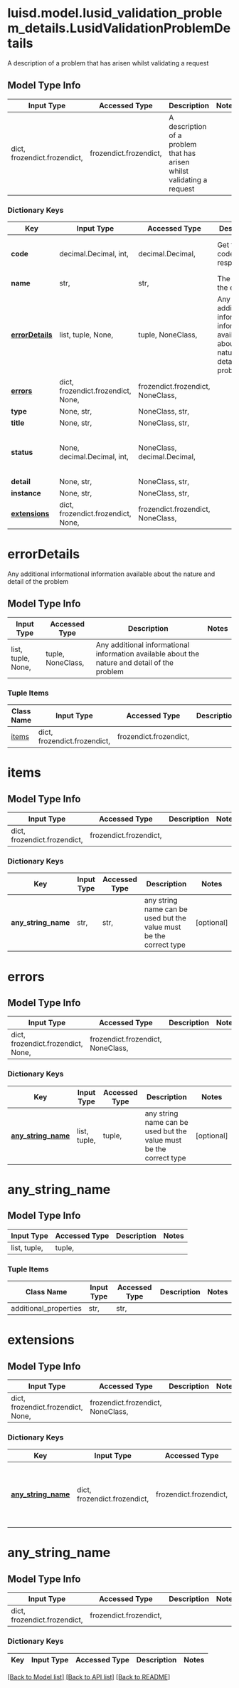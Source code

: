 # luisd.model.lusid_validation_problem_details.LusidValidationProblemDetails

A description of a problem that has arisen whilst validating a request

## Model Type Info
Input Type | Accessed Type | Description | Notes
------------ | ------------- | ------------- | -------------
dict, frozendict.frozendict,  | frozendict.frozendict,  | A description of a problem that has arisen whilst validating a request | 

### Dictionary Keys
Key | Input Type | Accessed Type | Description | Notes
------------ | ------------- | ------------- | ------------- | -------------
**code** | decimal.Decimal, int,  | decimal.Decimal,  | Get the error code of the response | value must be a 32 bit integer
**name** | str,  | str,  | The name of the error | 
**[errorDetails](#errorDetails)** | list, tuple, None,  | tuple, NoneClass,  | Any additional informational information available about the nature and detail of the problem | [optional] 
**[errors](#errors)** | dict, frozendict.frozendict, None,  | frozendict.frozendict, NoneClass,  |  | [optional] 
**type** | None, str,  | NoneClass, str,  |  | [optional] 
**title** | None, str,  | NoneClass, str,  |  | [optional] 
**status** | None, decimal.Decimal, int,  | NoneClass, decimal.Decimal,  |  | [optional] value must be a 32 bit integer
**detail** | None, str,  | NoneClass, str,  |  | [optional] 
**instance** | None, str,  | NoneClass, str,  |  | [optional] 
**[extensions](#extensions)** | dict, frozendict.frozendict, None,  | frozendict.frozendict, NoneClass,  |  | [optional] 

# errorDetails

Any additional informational information available about the nature and detail of the problem

## Model Type Info
Input Type | Accessed Type | Description | Notes
------------ | ------------- | ------------- | -------------
list, tuple, None,  | tuple, NoneClass,  | Any additional informational information available about the nature and detail of the problem | 

### Tuple Items
Class Name | Input Type | Accessed Type | Description | Notes
------------- | ------------- | ------------- | ------------- | -------------
[items](#items) | dict, frozendict.frozendict,  | frozendict.frozendict,  |  | 

# items

## Model Type Info
Input Type | Accessed Type | Description | Notes
------------ | ------------- | ------------- | -------------
dict, frozendict.frozendict,  | frozendict.frozendict,  |  | 

### Dictionary Keys
Key | Input Type | Accessed Type | Description | Notes
------------ | ------------- | ------------- | ------------- | -------------
**any_string_name** | str,  | str,  | any string name can be used but the value must be the correct type | [optional] 

# errors

## Model Type Info
Input Type | Accessed Type | Description | Notes
------------ | ------------- | ------------- | -------------
dict, frozendict.frozendict, None,  | frozendict.frozendict, NoneClass,  |  | 

### Dictionary Keys
Key | Input Type | Accessed Type | Description | Notes
------------ | ------------- | ------------- | ------------- | -------------
**[any_string_name](#any_string_name)** | list, tuple,  | tuple,  | any string name can be used but the value must be the correct type | [optional] 

# any_string_name

## Model Type Info
Input Type | Accessed Type | Description | Notes
------------ | ------------- | ------------- | -------------
list, tuple,  | tuple,  |  | 

### Tuple Items
Class Name | Input Type | Accessed Type | Description | Notes
------------- | ------------- | ------------- | ------------- | -------------
additional_properties | str,  | str,  |  | 

# extensions

## Model Type Info
Input Type | Accessed Type | Description | Notes
------------ | ------------- | ------------- | -------------
dict, frozendict.frozendict, None,  | frozendict.frozendict, NoneClass,  |  | 

### Dictionary Keys
Key | Input Type | Accessed Type | Description | Notes
------------ | ------------- | ------------- | ------------- | -------------
**[any_string_name](#any_string_name)** | dict, frozendict.frozendict,  | frozendict.frozendict,  | any string name can be used but the value must be the correct type | [optional] 

# any_string_name

## Model Type Info
Input Type | Accessed Type | Description | Notes
------------ | ------------- | ------------- | -------------
dict, frozendict.frozendict,  | frozendict.frozendict,  |  | 

### Dictionary Keys
Key | Input Type | Accessed Type | Description | Notes
------------ | ------------- | ------------- | ------------- | -------------

[[Back to Model list]](../../README.md#documentation-for-models) [[Back to API list]](../../README.md#documentation-for-api-endpoints) [[Back to README]](../../README.md)

